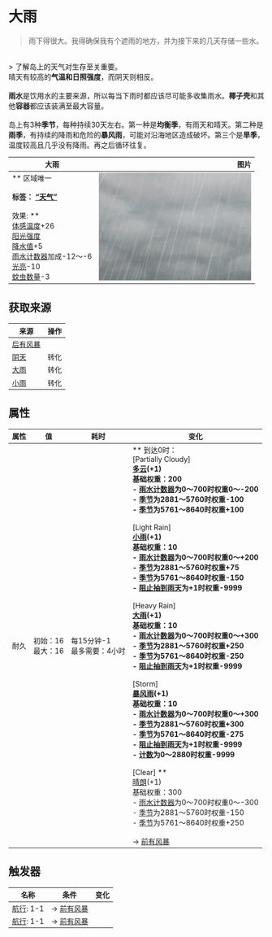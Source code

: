 # 大雨  
> 雨下得很大。我得确保我有个遮雨的地方，并为接下来的几天存储一些水。  
<br>  
> 了解岛上的天气对生存至关重要。<br>晴天有较高的<b>气温和日照强度</b>，而阴天则相反。<br><br><b>雨水</b>是饮用水的主要来源，所以每当下雨时都应该尽可能多收集雨水。<b>椰子壳</b>和其他<b>容器</b>都应该装满至最大容量。<br><br>岛上有3种<b>季节</b>，每种持续30天左右。第一种是<b>均衡季</b>，有雨天和晴天。第二种是<b>雨季</b>，有持续的降雨和危险的<b>暴风雨</b>，可能对沿海地区造成破坏。第三个是<b>旱季</b>，温度较高且几乎没有降雨。再之后循环往复。  
  
  大雨  |   图片   
 ----  |  ----:   
 ** 区域唯一 **<br><br>**标签：**	[“天气”](tag_Weather.md)<br><br>** 效果: **<br>[体感温度](TemperaturePerceived.md)+26<br>[阳光强度](SunStrength.md)<br>[降水值](RainValue.md)+5<br>[雨水计数器](RainCounter.md)加成-12～-6<br>[光亮](Light.md)-10<br>[蚊虫数量](BugPopulation.md)-3  |  <img decoding="async" src="Sprite/WeatherHeavyRain_0.png" href="a.md" style="max-width:300px;max-height:300px;">   
  
## 获取来源  
来源  |  操作  
----  |  ----  
[后有风暴](OpenSea_StormBehind.md)  |    
[阴天](TropicalIsland_Cloudy.md)  |  转化  
[大雨](TropicalIsland_HeavyRain.md)  |  转化  
[小雨](TropicalIsland_LightRain.md)  |  转化  
## 属性   
属性  |  值  |  耗时  |  变化  
----  |  ----  |  ----  |  ----  
耐久  |  初始：16<br>最大：16  |  每15分钟-1<br>最多需要：4小时  |  ** 到达0时： **<br>** [Partially Cloudy] **<br>  [多云](TropicalIsland_PartiallyCloudy.md)(+1)<br>基础权重：200<br>- [雨水计数器](RainCounter.md)为0～700时权重0～-200<br>- [季节](Seasons.md)为2881～5760时权重-100<br>- [季节](Seasons.md)为5761～8640时权重+100<br><br>** [Light Rain] **<br>  [小雨](TropicalIsland_LightRain.md)(+1)<br>基础权重：10<br>- [雨水计数器](RainCounter.md)为0～700时权重0～+200<br>- [季节](Seasons.md)为2881～5760时权重+75<br>- [季节](Seasons.md)为5761～8640时权重-150<br>- [阻止抽到雨天](RainKiller.md)为+1时权重-9999<br><br>** [Heavy Rain] **<br>  [大雨](TropicalIsland_HeavyRain.md)(+1)<br>基础权重：10<br>- [雨水计数器](RainCounter.md)为0～700时权重0～+300<br>- [季节](Seasons.md)为2881～5760时权重+250<br>- [季节](Seasons.md)为5761～8640时权重-250<br>- [阻止抽到雨天](RainKiller.md)为+1时权重-9999<br><br>** [Storm] **<br>  [暴风雨](TropicalIsland_Storm.md)(+1)<br>基础权重：10<br>- [雨水计数器](RainCounter.md)为0～700时权重0～+300<br>- [季节](Seasons.md)为2881～5760时权重+300<br>- [季节](Seasons.md)为5761～8640时权重-275<br>- [阻止抽到雨天](RainKiller.md)为+1时权重-9999<br>- [计数](Counter.md)为0～2880时权重-9999<br><br>** [Clear] **<br>  [晴朗](TropicalIsland_Clear.md)(+1)<br>基础权重：300<br>- [雨水计数器](RainCounter.md)为0～700时权重0～-300<br>- [季节](Seasons.md)为2881～5760时权重-150<br>- [季节](Seasons.md)为5761～8640时权重+250<br><br>→ [前有风暴](OpenSea_StormFront.md)  
## 触发器  
名称  |  条件  |  变化  
----  |  ----  |  ----  
  |  [航行](Sailed.md): 1-1  |  → [前有风暴](OpenSea_StormFront.md)  
  |  [航行](Sailed.md): 1-1  |  → [前有风暴](OpenSea_StormFront.md)  
